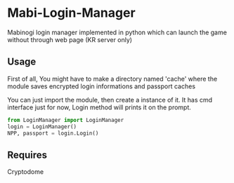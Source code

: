 # Mabi-Login-Manager
Mabinogi login manager implemented in python which can launch the game without through web page (KR server only)

## Usage
First of all, You might have to make a directory named 'cache'
where the module saves encrypted login informations and passport caches

You can just import the module, then create a instance of it.
It has cmd interface just for now,  Login method will prints it on the prompt.
```python
from LoginManager import LoginManager
login = LoginManager()
NPP, passport = login.Login()
```

## Requires
Cryptodome
